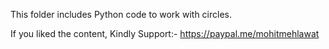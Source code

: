 This folder includes Python code to work with circles.

If you liked the content, Kindly Support:-
https://paypal.me/mohitmehlawat
